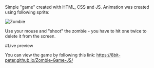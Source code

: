 Simple "game" created with HTML, CSS and JS. Animation was created using following sprite:

![Zombie](http://www.wdrfree.com/public/demos/animatespritekeyframes/walkingdead.png)

Use your mouse and "shoot" the zombie - you have to hit one twice to delete it from the screen.

#Live preview

You can view the game by following this link: https://8bit-peter.github.io/Zombie-Game-JS/
